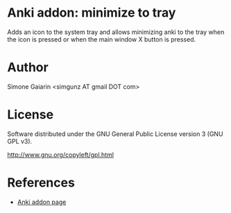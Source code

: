 Anki addon: minimize to tray
=========================================================
Adds an icon to the system tray and allows minimizing anki to the tray when the icon is pressed or when the main window X button is pressed. 

Author
======
Simone Gaiarin \<simgunz AT gmail DOT com\>

License
=======
Software distributed under the GNU General Public License version 3 (GNU GPL v3).

http://www.gnu.org/copyleft/gpl.html

References
=============
- [Anki addon page](https://ankiweb.net/shared/info/85158043)


